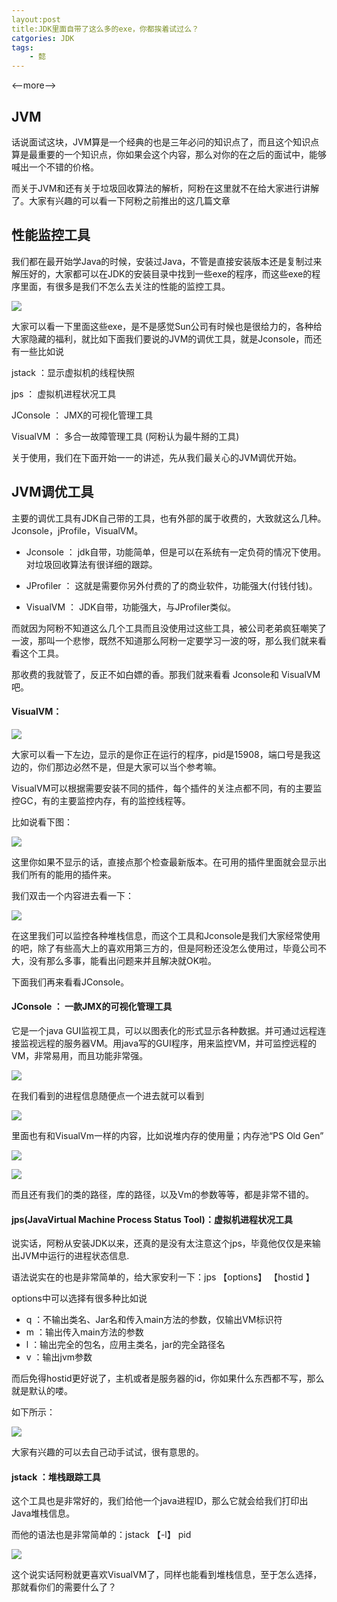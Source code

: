 ```yaml
---
layout:post
title:JDK里面自带了这么多的exe，你都挨着试过么？
catgories: JDK
tags:
    - 懿
---
```


<--more-->

## JVM

话说面试这块，JVM算是一个经典的也是三年必问的知识点了，而且这个知识点算是最重要的一个知识点，你如果会这个内容，那么对你的在之后的面试中，能够喊出一个不错的价格。

而关于JVM和还有关于垃圾回收算法的解析，阿粉在这里就不在给大家进行讲解了。大家有兴趣的可以看一下阿粉之前推出的这几篇文章

## 性能监控工具

我们都在最开始学Java的时候，安装过Java，不管是直接安装版本还是复制过来解压好的，大家都可以在JDK的安装目录中找到一些exe的程序，而这些exe的程序里面，有很多是我们不怎么去关注的性能的监控工具。

![](http://www.justdojava.com/assets/images/2019/java/image_yi/2020/12-13/1.jpg)

大家可以看一下里面这些exe，是不是感觉Sun公司有时候也是很给力的，各种给大家隐藏的福利，就比如下面我们要说的JVM的调优工具，就是Jconsole，而还有一些比如说

jstack ：显示虚拟机的线程快照

jps ： 虚拟机进程状况工具

JConsole ： JMX的可视化管理工具

VisualVM ： 多合一故障管理工具 (阿粉认为最牛掰的工具)

关于使用，我们在下面开始一一的讲述，先从我们最关心的JVM调优开始。

## JVM调优工具

主要的调优工具有JDK自己带的工具，也有外部的属于收费的，大致就这么几种。Jconsole，jProfile，VisualVM。

- Jconsole ： jdk自带，功能简单，但是可以在系统有一定负荷的情况下使用。对垃圾回收算法有很详细的跟踪。

- JProfiler ： 这就是需要你另外付费的了的商业软件，功能强大(付钱付钱)。

- VisualVM ： JDK自带，功能强大，与JProfiler类似。

而就因为阿粉不知道这么几个工具而且没使用过这些工具，被公司老弟疯狂嘲笑了一波，那叫一个悲惨，既然不知道那么阿粉一定要学习一波的呀，那么我们就来看看这个工具。

那收费的我就管了，反正不如白嫖的香。那我们就来看看 Jconsole和 VisualVM吧。

#### VisualVM：

![](http://www.justdojava.com/assets/images/2019/java/image_yi/2020/07-24/1.jpg)

大家可以看一下左边，显示的是你正在运行的程序，pid是15908，端口号是我这边的，你们那边必然不是，但是大家可以当个参考嘛。

VisualVM可以根据需要安装不同的插件，每个插件的关注点都不同，有的主要监控GC，有的主要监控内存，有的监控线程等。

比如说看下图：

![](http://www.justdojava.com/assets/images/2019/java/image_yi/2020/07-24/2.jpg)

这里你如果不显示的话，直接点那个检查最新版本。在可用的插件里面就会显示出我们所有的能用的插件来。

我们双击一个内容进去看一下：

![](http://www.justdojava.com/assets/images/2019/java/image_yi/2020/07-24/3.jpg)

在这里我们可以监控各种堆栈信息，而这个工具和Jconsole是我们大家经常使用的吧，除了有些高大上的喜欢用第三方的，但是阿粉还没怎么使用过，毕竟公司不大，没有那么多事，能看出问题来并且解决就OK啦。

下面我们再来看看JConsole。

#### JConsole ： 一款JMX的可视化管理工具

它是一个java GUI监视工具，可以以图表化的形式显示各种数据。并可通过远程连接监视远程的服务器VM。用java写的GUI程序，用来监控VM，并可监控远程的VM，非常易用，而且功能非常强。

![](http://www.justdojava.com/assets/images/2019/java/image_yi/2020/12-03/2.jpg)

在我们看到的进程信息随便点一个进去就可以看到

![](http://www.justdojava.com/assets/images/2019/java/image_yi/2020/12-03/3.jpg)

里面也有和VisualVm一样的内容，比如说堆内存的使用量；内存池“PS Old Gen” 

![](http://www.justdojava.com/assets/images/2019/java/image_yi/2020/12-03/4.jpg)

![](http://www.justdojava.com/assets/images/2019/java/image_yi/2020/12-03/5.jpg)

而且还有我们的类的路径，库的路径，以及Vm的参数等等，都是非常不错的。

#### jps(JavaVirtual Machine Process Status Tool)：虚拟机进程状况工具

说实话，阿粉从安装JDK以来，还真的是没有太注意这个jps，毕竟他仅仅是来输出JVM中运行的进程状态信息.

语法说实在的也是非常简单的，给大家安利一下：jps 【options】 【hostid 】 

options中可以选择有很多种比如说

- q ：不输出类名、Jar名和传入main方法的参数，仅输出VM标识符
- m ：输出传入main方法的参数
- l ：输出完全的包名，应用主类名，jar的完全路径名 
- v ：输出jvm参数 

而后免得hostid更好说了，主机或者是服务器的id，你如果什么东西都不写，那么就是默认的喽。

如下所示：

![](http://www.justdojava.com/assets/images/2019/java/image_yi/2020/12-03/6.jpg)

大家有兴趣的可以去自己动手试试，很有意思的。

#### jstack ：堆栈跟踪工具

这个工具也是非常好的，我们给他一个java进程ID，那么它就会给我们打印出Java堆栈信息。

而他的语法也是非常简单的：jstack 【-l】 pid

![](http://www.justdojava.com/assets/images/2019/java/image_yi/2020/12-03/7.jpg)

这个说实话阿粉就更喜欢VisualVM了，同样也能看到堆栈信息，至于怎么选择，那就看你们的需要什么了？


